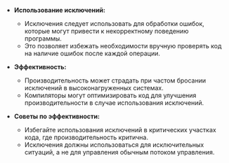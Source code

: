 - **Использование исключений:**
  - Исключения следует использовать для обработки ошибок, которые могут привести к некорректному поведению программы.
  - Это позволяет избежать необходимости вручную проверять код на наличие ошибок после каждой операции.

- **Эффективность:**
  - Производительность может страдать при частом бросании исключений в высоконагруженных системах.
  - Компиляторы могут оптимизировать код для улучшения производительности в случае использования исключений.

- **Советы по эффективности:**
  - Избегайте использования исключений в критических участках кода, где производительность критична.
  - Исключения должны использоваться для исключительных ситуаций, а не для управления обычным потоком управления.
